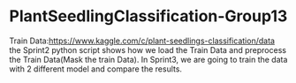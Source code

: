 # PlantSeedlingClassification-Group13
Train Data:https://www.kaggle.com/c/plant-seedlings-classification/data
the Sprint2 python script shows how we load the Train Data and preprocess the Train Data(Mask the train Data).
In Sprint3, we are going to train the data with 2 different model and compare the results.

